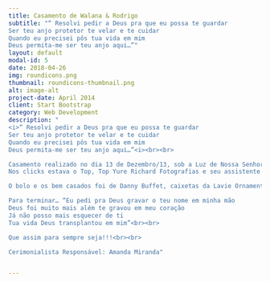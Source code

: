 ```yaml
---
title: Casamento de Walana & Rodrigo
subtitle: "“ Resolvi pedir a Deus pra que eu possa te guardar
Ser teu anjo protetor te velar e te cuidar
Quando eu precisei pôs tua vida em mim
Deus permita-me ser teu anjo aqui…”"
layout: default
modal-id: 5
date: 2018-04-26
img: roundicons.png
thumbnail: roundicons-thumbnail.png
alt: image-alt
project-date: April 2014
client: Start Bootstrap
category: Web Development
description: "
<i>“ Resolvi pedir a Deus pra que eu possa te guardar
Ser teu anjo protetor te velar e te cuidar
Quando eu precisei pôs tua vida em mim
Deus permita-me ser teu anjo aqui…”<i><br><br>

Casamento realizado no dia 13 de Dezembro/13, sob a Luz de Nossa Senhora da Candelária e uma linda e emocionada celebração de Pe. Julio César Souza Cavalcante, dirigente espiritual do Lindo Casal Walana Paula Mesquita e Rodrigo Tavares. Os noivos recepcionaram seus convidados no Éden Lamour/ Éden Recepções. Casal espiritualizado, do bem, amigos lindos da Paróquia de Candelária, queridos por todos, e que confiaram no nosso trabalho e em muitas decisões que tomaram no decorrer de todo o planejamento deste dia singular… Palavras, emoção e a sensação de se cumprir mais um dever numa entrada FELIZ e de encher os olhos de lágrimas de um NOIVO extremamente Apaixonado, a espera do para sempre da sua Barbie linda de viver vestida pelaGraciosa Graciosa. Ela teve seu dia de beleza sob o comando de Lirêda Coiffeur por Anilson Knight , decor e iluminação sob as mãos de Audinha (Éden ). Músicos da Cerimonia por H2A e da Recepção ficou a cargos dos mesmos. Traslado da noiva por Ótima Assessoria.<br><br>
Nos clicks estava o Top, Top Yure Richard Fotografias e seu assistente barra Thiago Silva e na filmagem Wlademir Silva..<br><br>

O bolo e os bem casados foi de Danny Buffet, caixetas da Lavie Ornamentos Finos. Gerador da Recepção da Rodante Locações Rodante Locações. Noivos e convidados super animados, festa pra lá de boa!!! Feliz por demais em termos compartilhado com vocês esse dia tão sonhado e que ficará para sempre registrado no calendário da vida de vcs!!!<br><br>

Para terminar… “Eu pedi pra Deus gravar o teu nome em minha mão
Deus foi muito mais além te gravou em meu coração
Já não posso mais esquecer de ti
Tua vida Deus transplantou em mim”<br><br>

Que assim para sempre seja!!!<br><br>

Cerimonialista Responsável: Amanda Miranda"


---
```

